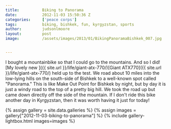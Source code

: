 ```yaml
---
title:			Biking to Panorama
date:			2012-11-03 15:50:36 Z
categories:		['peace corps']
tags:			biking, bishkek, fun, kyrgyzstan, sports
author:			judsonlmoore
layout:			post
image:			/assets/images/2013/01/BikingPanoramaBishkek_007.jpg


---
```


I bought a mountainbike so that I could go to the mountains. And so I did! [My lovely new ]({{ site.url }}/life/giant-atx-770/)[Giant ATX770]({{ site.url }}/life/giant-atx-770/) held up to the test. We road about 10 miles into the low-lying hills on the south-side of Bishkek to a well-known spot called "Panorama." This is like Make Out Point for Bishkek by night, but by day it is just a windy road to the top of a pretty big hill. We took the road up but came down directly off the side of the mountain. If I don't ride this bike another day in Kyrgyzstan, then it was worth having it just for today!

{% assign gallery = site.data.galleries %}
{% assign images = gallery["2012-11-03-biking-to-panorama"] %}
{% include gallery-lightbox.html images=images %}
